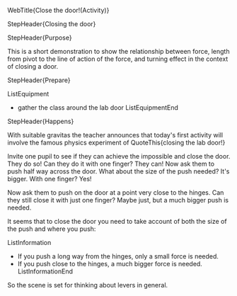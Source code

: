 WebTitle{Close the door!(Activity)}

StepHeader{Closing the door}

StepHeader{Purpose}

This is a short demonstration to show the relationship between force, length from pivot to the line of action of the force, and turning effect in the context of closing a door.

StepHeader{Prepare}

ListEquipment
- gather the class around the lab door
ListEquipmentEnd

StepHeader{Happens}

With suitable gravitas the teacher announces that today's first activity will involve the famous physics experiment of QuoteThis{closing the lab door!}

Invite one pupil to see if they can achieve the impossible and close the door. They do so! Can they do it with one finger? They can! Now ask them to push half way across the door. What about the size of the push needed? It's bigger. With one finger? Yes!

Now ask them to push on the door at a point very close to the hinges. Can they still close it with just one finger? Maybe just, but a much bigger push is needed.

It seems that to close the door you need to take account of both the size of the push and where you push:

ListInformation
- If you push a long way from the hinges, only a small force is needed.
- If you push close to the hinges, a much bigger force is needed.
ListInformationEnd

So the scene is set for thinking about levers in general.

 
 